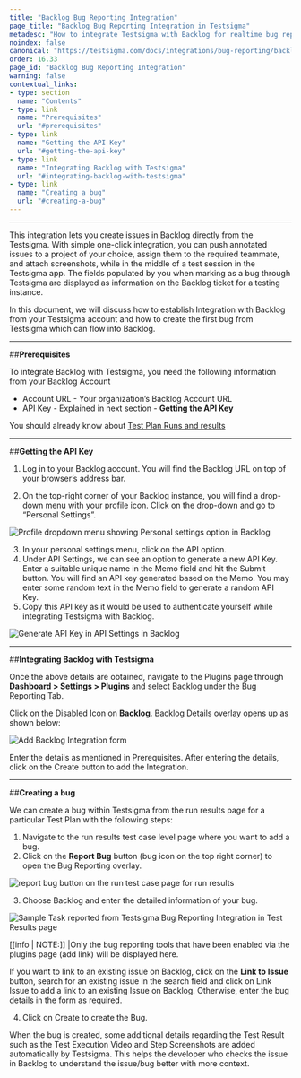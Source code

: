 ```yaml
---
title: "Backlog Bug Reporting Integration"
page_title: "Backlog Bug Reporting Integration in Testsigma"
metadesc: "How to integrate Testsigma with Backlog for realtime bug reporting during Test Runs"
noindex: false
canonical: "https://testsigma.com/docs/integrations/bug-reporting/backlog/"
order: 16.33
page_id: "Backlog Bug Reporting Integration"
warning: false
contextual_links:
- type: section
  name: "Contents"
- type: link
  name: "Prerequisites"
  url: "#prerequisites"
- type: link
  name: "Getting the API Key"
  url: "#getting-the-api-key"
- type: link
  name: "Integrating Backlog with Testsigma"
  url: "#integrating-backlog-with-testsigma"
- type: link
  name: "Creating a bug"
  url: "#creating-a-bug"
---
```


---

This integration lets you create issues in Backlog directly from the Testsigma. With simple one-click integration, you can push annotated issues to a project of your choice, assign them to the required teammate, and attach screenshots, while in the middle of a test session in the Testsigma app. The fields populated by you when marking as a bug through Testsigma are displayed as information on the Backlog ticket for a testing instance.

In this document, we will discuss how to establish Integration with Backlog from your Testsigma account and how to create the first bug from Testsigma which can flow into Backlog.

---
##**Prerequisites**

To integrate Backlog with Testsigma, you need the following information from your Backlog Account
  * Account URL - Your organization’s Backlog Account URL
  * API Key - Explained in next section - **Getting the API Key**

You should already know about [Test Plan Runs and results](https://testsigma.com/docs/runs/test-plan-executions/)

---
##**Getting the API Key**

  1. Log in to your Backlog account. You will find the Backlog URL on top of your browser’s address bar.

  2. On the top-right corner of your Backlog instance, you will find a drop-down menu with your profile icon. Click on the drop-down and go to “Personal Settings”.

  ![Profile dropdown menu showing Personal settings option in Backlog](https://docs.testsigma.com/images/backlog/backlog-profile-icon-dropdown-personal-settings-highlighted.png)

  3. In your personal settings menu, click on the API option.
  4. Under API Settings, we can see an option to generate a new API Key. Enter a suitable unique  name in the Memo field and hit the Submit button. You will find an API key generated based on the Memo. You may enter some random text in the Memo field to generate a random API Key.
  5. Copy this API key as it would be used to authenticate yourself while integrating Testsigma with Backlog.

  ![Generate API Key in API Settings in Backlog](https://docs.testsigma.com/images/backlog/backlog-personal-settings-api-settings-generate-api.png)

---
##**Integrating Backlog with Testsigma**

Once the above details are obtained, navigate to the Plugins page through **Dashboard > Settings > Plugins** and select Backlog under the Bug Reporting Tab.

Click on the Disabled Icon on **Backlog**. Backlog Details overlay opens up as shown below:

![Add Backlog Integration form](https://docs.testsigma.com/images/backlog/add-backlog-integration-form.png)

Enter the details as mentioned in Prerequisites. After entering the details, click on the Create button to add the Integration.

---
##**Creating a bug**

We can create a bug within Testsigma from the run results page for a particular Test Plan with the following steps:

  1. Navigate to the run results test case level page where you want to add a bug.
  2. Click on the **Report Bug** button (bug icon on the top right corner) to open the Bug Reporting overlay.

![report bug button on the run test case page for run results](https://docs.testsigma.com/images/backlog/run-results-test-case-page-report-bug-button-backlog.png)

  3. Choose Backlog and enter the detailed information of your bug.

 ![Sample Task reported from Testsigma Bug Reporting Integration in Test Results page](https://docs.testsigma.com/images/backlog/placeholder-image.png)

[[info | NOTE:]]
|Only the bug reporting tools that have been enabled via the plugins page (add link) will be displayed here. 

  If you want to link to an existing issue on Backlog,
  click on the **Link to Issue** button, search for an existing issue in the search field and click on Link Issue to add a link to an existing Issue on Backlog. Otherwise, enter the bug details in the form as required.

  
  4. Click on Create to create the Bug.

When the bug is created, some additional details regarding the Test Result such as the Test Execution Video and Step Screenshots are added automatically by Testsigma. This helps the developer who checks the issue in Backlog to understand the issue/bug better with more context.

